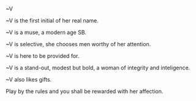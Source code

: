 ~V

~V is the first initial of her real name.

~V is a muse, a modern age SB.

~V is selective, she chooses men worthy of her attention.

~V is here to be provided for.

~V is a stand-out, modest but bold, a woman of integrity and inteligence.

~V also likes gifts.

Play by the rules and you shall be rewarded with her affection.

